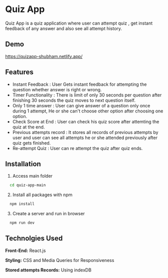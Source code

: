 
# Quiz App

Quiz App is a quiz application where user can attempt quiz , get instant feedback of any answer and also see all attempt history.

## Demo

https://quizapp-shubham.netlify.app/


## Features

- Instant Feedback : User Gets instant feedback for attempting the question whether answer is right or wrong.
- Timer Functionality : There is limit of only 30 seconds per question after finishing 30 seconds the quiz moves to next question itself.
- Only 1 time answer : User can give answer of a question only once during 1 attempt, He or she can't choose other option after choosing one option.
- Check Score at End : User can check his quiz score after attemting the quiz at the end.
- Previous attempts record : It stores all records of previous attempts by user and user can see all attempts he or she attended previously after quiz gets finished.
- Re-attempt Quiz  : User can re attempt the quiz after quiz ends.



## Installation

1. Access main folder

```bash
  cd quiz-app-main
```

2. Install all packages with npm

```bash
  npm install
```

3. Create a server and run in browser

```bash
  npm run dev
```
    
## Technolgies Used

**Front-End:** React.js

**Styling:** CSS and Media Queries for Responsiveness

**Stored attempts Records:** Using indexDB



